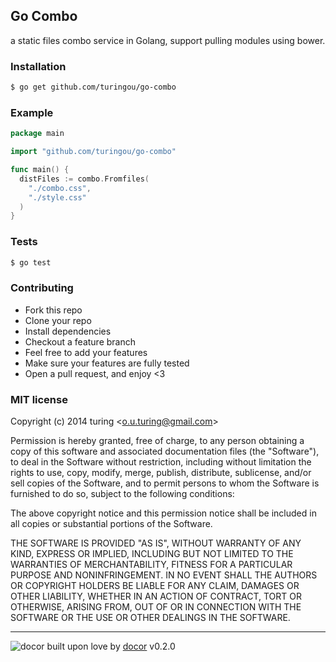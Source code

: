## Go Combo

a static files combo service in Golang, support pulling modules using bower.

### Installation
```bash
$ go get github.com/turingou/go-combo
```

### Example
```go
package main

import "github.com/turingou/go-combo"

func main() {
  distFiles := combo.Fromfiles(
    "./combo.css",
    "./style.css"
  )
}
```

### Tests

```bash
$ go test
```

### Contributing
- Fork this repo
- Clone your repo
- Install dependencies
- Checkout a feature branch
- Feel free to add your features
- Make sure your features are fully tested
- Open a pull request, and enjoy <3

### MIT license
Copyright (c) 2014 turing &lt;o.u.turing@gmail.com&gt;

Permission is hereby granted, free of charge, to any person obtaining a copy
of this software and associated documentation files (the &quot;Software&quot;), to deal
in the Software without restriction, including without limitation the rights
to use, copy, modify, merge, publish, distribute, sublicense, and/or sell
copies of the Software, and to permit persons to whom the Software is
furnished to do so, subject to the following conditions:

The above copyright notice and this permission notice shall be included in
all copies or substantial portions of the Software.

THE SOFTWARE IS PROVIDED &quot;AS IS&quot;, WITHOUT WARRANTY OF ANY KIND, EXPRESS OR
IMPLIED, INCLUDING BUT NOT LIMITED TO THE WARRANTIES OF MERCHANTABILITY,
FITNESS FOR A PARTICULAR PURPOSE AND NONINFRINGEMENT. IN NO EVENT SHALL THE
AUTHORS OR COPYRIGHT HOLDERS BE LIABLE FOR ANY CLAIM, DAMAGES OR OTHER
LIABILITY, WHETHER IN AN ACTION OF CONTRACT, TORT OR OTHERWISE, ARISING FROM,
OUT OF OR IN CONNECTION WITH THE SOFTWARE OR THE USE OR OTHER DEALINGS IN
THE SOFTWARE.

---
![docor](https://raw.githubusercontent.com/turingou/docor/master/docor.png)
built upon love by [docor](https://github.com/turingou/docor.git) v0.2.0
